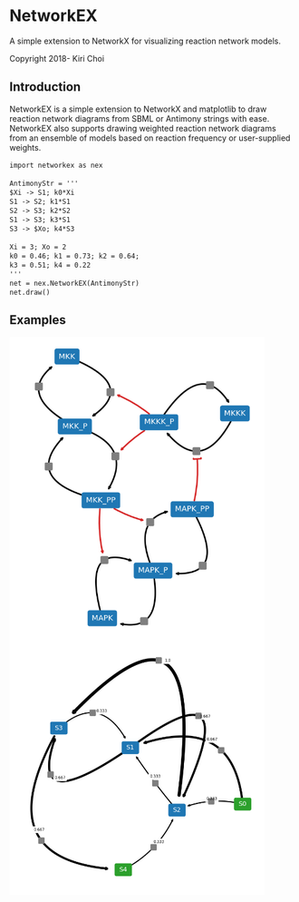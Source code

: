 # NetworkEX
A simple extension to NetworkX for visualizing reaction network models.

Copyright 2018- Kiri Choi

## Introduction

NetworkEX is a simple extension to NetworkX and matplotlib to draw reaction network diagrams from SBML or Antimony strings with ease. NetworkEX also supports drawing weighted reaction network diagrams from an ensemble of models based on reaction frequency or user-supplied weights.

```{python}
import networkex as nex

AntimonyStr = '''
$Xi -> S1; k0*Xi
S1 -> S2; k1*S1
S2 -> S3; k2*S2
S1 -> S3; k3*S1
S3 -> $Xo; k4*S3

Xi = 3; Xo = 2
k0 = 0.46; k1 = 0.73; k2 = 0.64;
k3 = 0.51; k4 = 0.22
'''
net = nex.NetworkEX(AntimonyStr)
net.draw()
```

## Examples

<img align="left" width="450px" id="windows" src="https://github.com/kirichoi/NetworkEX/blob/master/images/mapk.png">

<img align="left" width="450px" id="windows" src="https://github.com/kirichoi/NetworkEX/blob/master/images/weighted.png">
